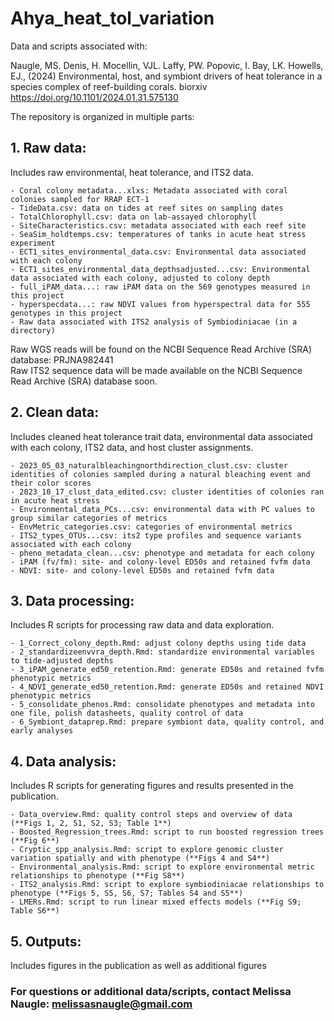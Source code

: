 # Ahya_heat_tol_variation
     
Data and scripts associated with: 
      
Naugle, MS. Denis, H. Mocellin, VJL. Laffy, PW. Popovic, I. Bay, LK. Howells, EJ., (2024) 
Environmental, host, and symbiont drivers of heat tolerance in a species complex of reef-building corals. 
biorxiv https://doi.org/10.1101/2024.01.31.575130
      
The repository is organized in multiple parts:    
    
## 1. Raw data:
 Includes raw environmental, heat tolerance, and ITS2 data.  
     
    - Coral colony metadata...xlxs: Metadata associated with coral colonies sampled for RRAP ECT-1  
    - TideData.csv: data on tides at reef sites on sampling dates  
    - TotalChlorophyll.csv: data on lab-assayed chlorophyll  
    - SiteCharacteristics.csv: metadata associated with each reef site   
    - SeaSim_holdtemps.csv: temperatures of tanks in acute heat stress experiment   
    - ECT1_sites_environmental_data.csv: Environmental data associated with each colony  
    - ECT1_sites_environmental_data_depthsadjusted...csv: Environmental data associated with each colony, adjusted to colony depth    
    - full_iPAM_data...: raw iPAM data on the 569 genotypes measured in this project   
    - hyperspecdata...: raw NDVI values from hyperspectral data for 555 genotypes in this project     
    - Raw data associated with ITS2 analysis of Symbiodiniacae (in a directory)         
    
Raw WGS reads will be found on the NCBI Sequence Read Archive (SRA) database: PRJNA982441     
Raw ITS2 sequence data will be made available on the NCBI Sequence Read Archive (SRA) database soon.     
     
## 2. Clean data:
Includes cleaned heat tolerance trait data, environmental data associated with each colony, ITS2 data, and host cluster assignments.   
   
    - 2023_05_03_naturalbleachingnorthdirection_clust.csv: cluster identities of colonies sampled during a natural bleaching event and their color scores    
    - 2023_10_17_clust_data_edited.csv: cluster identities of colonies ran in acute heat stress     
    - Environmental_data_PCs...csv: environmental data with PC values to group similar categories of metrics     
    - EnvMetric_categories.csv: categories of environmental metrics      
    - ITS2_types_OTUs...csv: its2 type profiles and sequence variants associated with each colony      
    - pheno_metadata_clean...csv: phenotype and metadata for each colony     
    - iPAM (fv/fm): site- and colony-level ED50s and retained fvfm data     
    - NDVI: site- and colony-level ED50s and retained fvfm data      
     
## 3. Data processing:
Includes R scripts for processing raw data and data exploration.     
    
    - 1_Correct_colony_depth.Rmd: adjust colony depths using tide data     
    - 2_standardizeenvvra_depth.Rmd: standardize environmental variables to tide-adjusted depths    
    - 3_iPAM_generate_ed50_retention.Rmd: generate ED50s and retained fvfm phenotypic metrics      
    - 4_NDVI_generate_ed50_retention.Rmd: generate ED50s and retained NDVI phenotypic metrics      
    - 5_consolidate_phenos.Rmd: consolidate phenotypes and metadata into one file, polish datasheets, quality control of data    
    - 6_Symbiont_dataprep.Rmd: prepare symbiont data, quality control, and early analyses     
      
## 4. Data analysis:
Includes R scripts for generating figures and results presented in the publication.     
   
    - Data_overview.Rmd: quality control steps and overview of data (**Figs 1, 2, S1, S2, S3; Table 1**)     
    - Boosted_Regression_trees.Rmd: script to run boosted regression trees (**Fig 6**)      
    - Cryptic_spp_analysis.Rmd: script to explore genomic cluster variation spatially and with phenotype (**Figs 4 and S4**)      
    - Environmental_analysis.Rmd: script to explore environmental metric relationships to phenotype (**Fig S8**)      
    - ITS2_analysis.Rmd: script to explore symbiodiniacae relationships to phenotype (**Figs 5, S5, S6, S7; Tables S4 and S5**)     
    - LMERs.Rmd: script to run linear mixed effects models (**Fig S9; Table S6**)     
       
## 5. Outputs:
Includes figures in the publication as well as additional figures     
     
### For questions or additional data/scripts, contact Melissa Naugle: melissasnaugle@gmail.com
    
